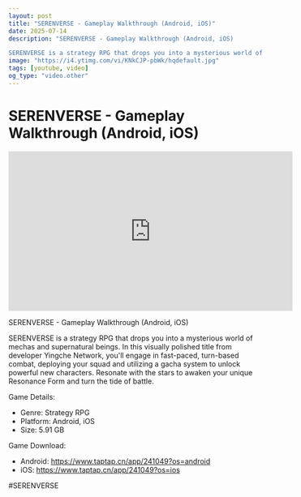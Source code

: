 ```yaml
---
layout: post
title: "SERENVERSE - Gameplay Walkthrough (Android, iOS)"
date: 2025-07-14
description: "SERENVERSE - Gameplay Walkthrough (Android, iOS)

SERENVERSE is a strategy RPG that drops you into a mysterious world of mechas and supernatural beings...."
image: "https://i4.ytimg.com/vi/KNkCJP-pbWk/hqdefault.jpg"
tags: [youtube, video]
og_type: "video.other"
---
```


<script type="application/ld+json">
{
  "@context": "http://schema.org",
  "@type": "VideoObject",
  "name": "SERENVERSE - Gameplay Walkthrough (Android, iOS)",
  "description": "SERENVERSE - Gameplay Walkthrough (Android, iOS)\n\nSERENVERSE is a strategy RPG that drops you into a mysterious world of mechas and supernatural beings. In this visually polished title from developer Yingche Network, you'll engage in fast-paced, turn-based combat, deploying your squad and utilizing a gacha system to unlock powerful new characters. Resonate with the stars to awaken your unique Resonance Form and turn the tide of battle.\n\nGame Details:\n\n- Genre: Strategy RPG\n- Platform: Android, iOS\n- Size: 5.91 GB\n\nGame Download:\n\n- Android: https://www.taptap.cn/app/241049?os=android\n- iOS: https://www.taptap.cn/app/241049?os=ios\n\n#SERENVERSE",
  "thumbnailUrl": "https://i4.ytimg.com/vi/KNkCJP-pbWk/hqdefault.jpg",
  "uploadDate": "2025-07-14T20:04:49",
  "embedUrl": "https://www.youtube.com/embed/KNkCJP-pbWk",
  "publisher": {
    "@type": "Person",
    "name": "Celo Zaga"
  },
  "mainEntityOfPage": {
    "@type": "WebPage",
    "@id": "https://celozaga.github.io/2025/07/14/serenverse---gameplay-walkthrough-(android,-ios)-KNkCJP-pbWk.html"
  },
  "duration": "PT0M0S"
}
</script>

<script type="application/ld+json">
{
  "@context": "http://schema.org",
  "@type": "BlogPosting",
  "headline": "SERENVERSE - Gameplay Walkthrough (Android, iOS)",
  "image": "https://i4.ytimg.com/vi/KNkCJP-pbWk/hqdefault.jpg",
  "publisher": {
    "@type": "Person",
    "name": "Celo Zaga"
  },
  "url": "https://celozaga.github.io/2025/07/14/serenverse---gameplay-walkthrough-(android,-ios)-KNkCJP-pbWk.html",
  "datePublished": "2025-07-14T20:04:49",
  "dateCreated": "2025-07-14T20:04:49",
  "dateModified": "2025-07-14T20:04:49",
  "description": "SERENVERSE - Gameplay Walkthrough (Android, iOS)\n\nSERENVERSE is a strategy RPG that drops you into a mysterious world of mechas and supernatural beings....",
  "author": {
    "@type": "Person",
    "name": "Celo Zaga"
  },
  "mainEntityOfPage": {
    "@type": "WebPage",
    "@id": "https://celozaga.github.io/2025/07/14/serenverse---gameplay-walkthrough-(android,-ios)-KNkCJP-pbWk.html"
  }
}
</script>

<h1 class="youtube-post-title">SERENVERSE - Gameplay Walkthrough (Android, iOS)</h1>

<iframe width="560" height="315" src="https://www.youtube.com/embed/KNkCJP-pbWk" class="youtube-post-embed" frameborder="0" allowfullscreen></iframe>

<p class="youtube-post-description">SERENVERSE - Gameplay Walkthrough (Android, iOS)

SERENVERSE is a strategy RPG that drops you into a mysterious world of mechas and supernatural beings. In this visually polished title from developer Yingche Network, you'll engage in fast-paced, turn-based combat, deploying your squad and utilizing a gacha system to unlock powerful new characters. Resonate with the stars to awaken your unique Resonance Form and turn the tide of battle.

Game Details:

- Genre: Strategy RPG
- Platform: Android, iOS
- Size: 5.91 GB

Game Download:

- Android: https://www.taptap.cn/app/241049?os=android
- iOS: https://www.taptap.cn/app/241049?os=ios

#SERENVERSE</p>
